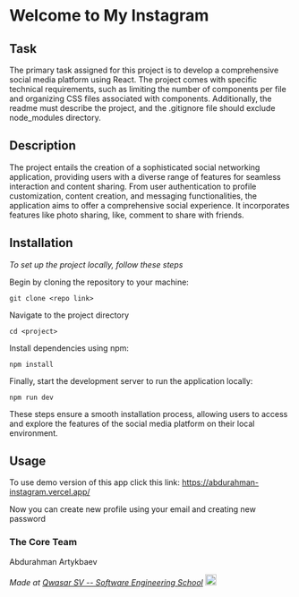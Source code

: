 # Welcome to My Instagram
###

## Task
The primary task assigned for this project is to develop a comprehensive social media platform using React. 
The project comes with specific technical requirements, such as limiting the number of components per file and organizing CSS files associated with components. 
Additionally, the readme must describe the project, and the .gitignore file should exclude node_modules directory.


## Description
The project entails the creation of a sophisticated social networking application, providing users with a diverse range of features for seamless interaction and content sharing. 
From user authentication to profile customization, content creation, and messaging functionalities, the application aims to offer a comprehensive social experience. 
It incorporates features like photo sharing, like, comment to share with friends.

## Installation
*To set up the project locally, follow these steps*

Begin by cloning the repository to your machine:
```
git clone <repo link>
```

Navigate to the project directory 
```
cd <project>
```

Install dependencies using npm:
```
npm install
```

Finally, start the development server to run the application locally:
```
npm run dev
```

These steps ensure a smooth installation process, allowing users to access and explore the features of the social media platform on their local environment.

## Usage
To use demo version of this app click this link: https://abdurahman-instagram.vercel.app/

Now you can create new profile using your email and creating new password


### The Core Team
Abdurahman Artykbaev

<span><i>Made at <a href="https://qwasar.io">Qwasar SV -- Software Engineering School</a></i></span>
<span><img alt="Qwasar SV -- Software Engineering School's Logo" src="https://storage.googleapis.com/qwasar-public/qwasar-logo_50x50.png" width="20px"></span>
  